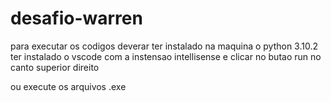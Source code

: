 # desafio-warren

para executar  os codigos deverar  ter instalado na maquina o 
python 3.10.2
ter instalado o vscode  com a instensao intellisense
e clicar no butao run no canto superior direito

ou execute os arquivos .exe
